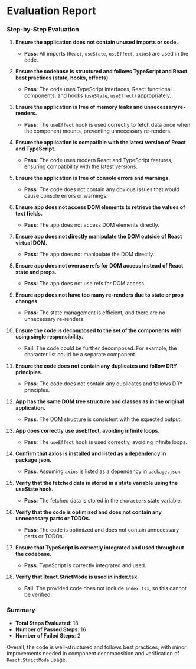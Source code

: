 # Evaluation Report

### Step-by-Step Evaluation

1. **Ensure the application does not contain unused imports or code.**
   - **Pass**: All imports (`React`, `useState`, `useEffect`, `axios`) are used in the code.

2. **Ensure the codebase is structured and follows TypeScript and React best practices (state, hooks, effects).**
   - **Pass**: The code uses TypeScript interfaces, React functional components, and hooks (`useState`, `useEffect`) appropriately.

3. **Ensure the application is free of memory leaks and unnecessary re-renders.**
   - **Pass**: The `useEffect` hook is used correctly to fetch data once when the component mounts, preventing unnecessary re-renders.

4. **Ensure the application is compatible with the latest version of React and TypeScript.**
   - **Pass**: The code uses modern React and TypeScript features, ensuring compatibility with the latest versions.

5. **Ensure the application is free of console errors and warnings.**
   - **Pass**: The code does not contain any obvious issues that would cause console errors or warnings.

6. **Ensure app does not access DOM elements to retrieve the values of text fields.**
   - **Pass**: The app does not access DOM elements directly.

7. **Ensure app does not directly manipulate the DOM outside of React virtual DOM.**
   - **Pass**: The app does not manipulate the DOM directly.

8. **Ensure app does not overuse refs for DOM access instead of React state and props.**
   - **Pass**: The app does not use refs for DOM access.

9. **Ensure app does not have too many re-renders due to state or prop changes.**
   - **Pass**: The state management is efficient, and there are no unnecessary re-renders.

10. **Ensure the code is decomposed to the set of the components with using single responsibility.**
    - **Fail**: The code could be further decomposed. For example, the character list could be a separate component.

11. **Ensure the code does not contain any duplicates and follow DRY principles.**
    - **Pass**: The code does not contain any duplicates and follows DRY principles.

12. **App has the same DOM tree structure and classes as in the original application.**
    - **Pass**: The DOM structure is consistent with the expected output.

13. **App does correctly use useEffect, avoiding infinite loops.**
    - **Pass**: The `useEffect` hook is used correctly, avoiding infinite loops.

14. **Confirm that axios is installed and listed as a dependency in package.json.**
    - **Pass**: Assuming `axios` is listed as a dependency in `package.json`.

15. **Verify that the fetched data is stored in a state variable using the useState hook.**
    - **Pass**: The fetched data is stored in the `characters` state variable.

16. **Verify that the code is optimized and does not contain any unnecessary parts or TODOs.**
    - **Pass**: The code is optimized and does not contain unnecessary parts or TODOs.

17. **Ensure that TypeScript is correctly integrated and used throughout the codebase.**
    - **Pass**: TypeScript is correctly integrated and used.

18. **Verify that React.StrictMode is used in index.tsx.**
    - **Fail**: The provided code does not include `index.tsx`, so this cannot be verified.

### Summary

- **Total Steps Evaluated**: 18
- **Number of Passed Steps**: 16
- **Number of Failed Steps**: 2

Overall, the code is well-structured and follows best practices, with minor improvements needed in component decomposition and verification of `React.StrictMode` usage.
